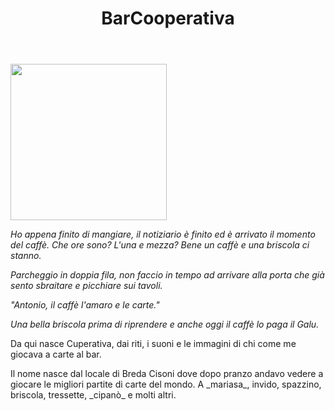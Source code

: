 ﻿---
directory_name: Progetto Cuperativa
title: BarCooperativa
in_menu: true
sort_info: 205
---

<a href="{relocatable: /images/bar_cooperativa.jpg}"><img width="250" src="{relocatable: /images/bar_cooperativa.jpg}"></a>
<i>
<p> Ho appena finito di mangiare, il notiziario è finito ed è arrivato il momento del caffè. Che ore sono?
L'una e mezza? Bene un caffè e una briscola ci stanno.</p>
<p> Parcheggio in doppia fila, non faccio in tempo ad arrivare alla porta che già sento sbraitare e picchiare sui tavoli.</p>
<p>"Antonio, il caffè l'amaro e le carte."</p>
<p> Una bella briscola prima di riprendere e anche oggi il caffè lo paga il Galu.</p>
</i>
<p>Da qui nasce Cuperativa, dai riti, i suoni e le immagini di chi come me giocava a carte al bar.</p>
<p> Il nome nasce dal locale di Breda Cisoni dove dopo pranzo andavo vedere a giocare le migliori 
partite di carte del mondo. A _mariasa_, invido, spazzino, briscola, tressette, _cipanò_ e molti altri.
</p>